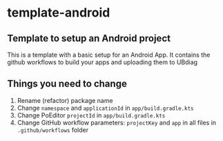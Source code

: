 # template-android

## Template to setup an Android project

This is a template with a basic setup for an Android App. It contains the github workflows to build your apps and uploading them to
UBdiag

## Things you need to change
1. Rename (refactor) package name
2. Change `namespace` and `applicationId` in `app/build.gradle.kts`
3. Change PoEditor `projectId` in `app/build.gradle.kts`
4. Change GitHub workflow parameters: `projectKey` and `app` in all files in `.github/workflows` folder




